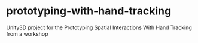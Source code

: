 # prototyping-with-hand-tracking
Unity3D project for the Prototyping Spatial Interactions With Hand Tracking from a workshop
